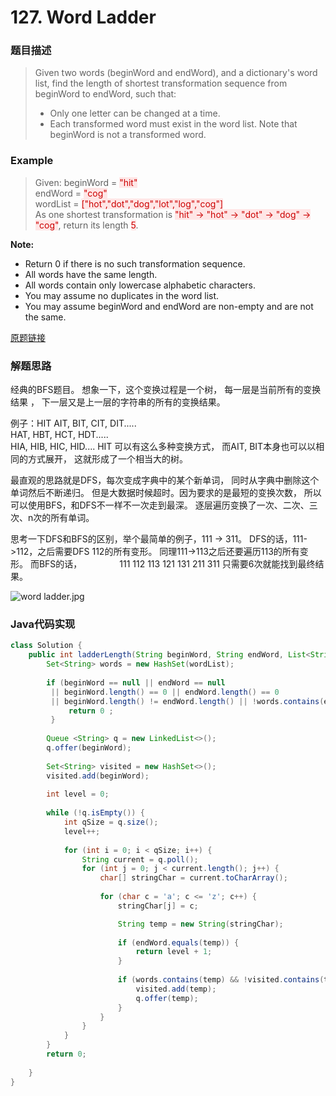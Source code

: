 # 127. Word Ladder
### 题目描述

>Given two words (beginWord and endWord), and a dictionary's word list, find the length of shortest transformation sequence from beginWord to endWord, such that:
>- Only one letter can be changed at a time.
>- Each transformed word must exist in the word list. Note that beginWord is not a transformed word.

### Example
>Given:
beginWord = <span style="background-color:#ffe6e6"><font color=#cc0000 >"hit"</font></span>
<br>endWord = <span style="background-color:#ffe6e6"><font color=#cc0000 >"cog"</font></span>
<br>wordList = <span style="background-color:#ffe6e6"><font color=#cc0000 >["hot","dot","dog","lot","log","cog"]</font></span>
<br>As one shortest transformation is <span style="background-color:#ffe6e6"><font color=#cc0000 >"hit" -> "hot" -> "dot" -> "dog" -> "cog"</font></span>,
return its length <span style="background-color:#ffe6e6"><font color=#cc0000 >5</font></span>.

**Note:**
- Return 0 if there is no such transformation sequence.
- All words have the same length.
- All words contain only lowercase alphabetic characters.
- You may assume no duplicates in the word list.
- You may assume beginWord and endWord are non-empty and are not the same.

[原题链接](https://leetcode.com/problems/word-ladder/description/)

### 解题思路

 经典的BFS题目。
 想象一下，这个变换过程是一个树，
 每一层是当前所有的变换结果 ，
 下一层又是上一层的字符串的所有的变换结果。
 
例子：HIT
 AIT, BIT, CIT, DIT.....     
 HAT, HBT, HCT, HDT.....    
 HIA, HIB, HIC, HID....
 HIT 可以有这么多种变换方式，
 而AIT, BIT本身也可以以相同的方式展开，
 这就形成了一个相当大的树。
  
 最直观的思路就是DFS，每次变成字典中的某个新单词，
 同时从字典中删除这个单词然后不断递归。
 但是大数据时候超时。因为要求的是最短的变换次数，
 所以可以使用BFS，和DFS不一样不一次走到最深。
 逐层遍历变换了一次、二次、三次、n次的所有单词。
  
 思考一下DFS和BFS的区别，举个最简单的例子，111 -> 311。
 DFS的话，111->112，之后需要DFS 112的所有变形。
 同理111->113之后还要遍历113的所有变形。
 而BFS的话，
    111
                               112  113 121 131  211  311
 只需要6次就能找到最终结果。


![word ladder.jpg](http://upload-images.jianshu.io/upload_images/318609-19d340952ed87d09.jpg?imageMogr2/auto-orient/strip%7CimageView2/2/w/1240)


###  Java代码实现

``` java
class Solution {
    public int ladderLength(String beginWord, String endWord, List<String> wordList) {
        Set<String> words = new HashSet(wordList);
        
        if (beginWord == null || endWord == null 
         || beginWord.length() == 0 || endWord.length() == 0
         || beginWord.length() != endWord.length() || !words.contains(endWord)) {
             return 0 ;
         }
        
        Queue <String> q = new LinkedList<>();
        q.offer(beginWord);
        
        Set<String> visited = new HashSet<>();
        visited.add(beginWord);
        
        int level = 0;
        
        while (!q.isEmpty()) {
            int qSize = q.size();
            level++;
            
            for (int i = 0; i < qSize; i++) {
                String current = q.poll();
                for (int j = 0; j < current.length(); j++) {
                    char[] stringChar = current.toCharArray();
        
                    for (char c = 'a'; c <= 'z'; c++) {
                        stringChar[j] = c;

                        String temp = new String(stringChar);
                        
                        if (endWord.equals(temp)) {
                            return level + 1;
                        }
                        
                        if (words.contains(temp) && !visited.contains(temp)) {
                            visited.add(temp);
                            q.offer(temp);
                        }
                    }
                }
            }
        }
        return 0;
        
    }
}
```